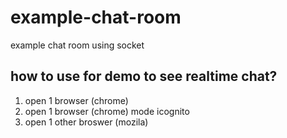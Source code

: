 # example-chat-room
example chat room using socket


## how to use for demo to see realtime chat?

1. open 1 browser (chrome)
2. open 1 browser (chrome) mode icognito
3. open 1 other broswer (mozila)
